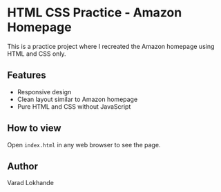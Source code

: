 # HTML CSS Practice - Amazon Homepage

This is a practice project where I recreated the Amazon homepage using HTML and CSS only.

## Features
- Responsive design
- Clean layout similar to Amazon homepage
- Pure HTML and CSS without JavaScript

## How to view
Open `index.html` in any web browser to see the page.

## Author
Varad Lokhande

